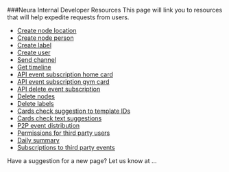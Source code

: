 ###Neura Internal Developer Resources
This page will link you to resources that will help expedite requests from users.

* [Create node location](https://github.com/jenholzer/DevelopersInternal/blob/master/CreateNodeLocation)  
* [Create node person]()  
* [Create label]()  
* [Create user]()  
* [Send channel]()  
* [Get timeline]()  
* [API event subscription home card]()  
* [API event subscription gym card]() 
* [API delete event subscription]()
* [Delete nodes]()
* [Delete labels]()
* [Cards check suggestion to template IDs]() 
* [Cards check text suggestions]()
* [P2P event distribution]()
* [Permissions for third party users]()
* [Daily summary]() 
* [Subscriptions to third party events]()

Have a suggestion for a new page?  Let us know at ...
